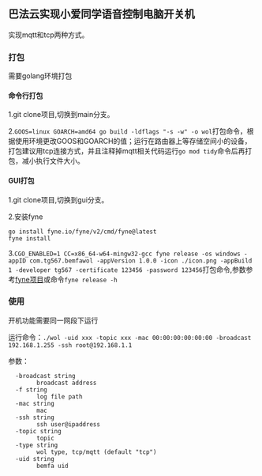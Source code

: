 ## 巴法云实现小爱同学语音控制电脑开关机

实现mqtt和tcp两种方式。

### 打包

需要golang环境打包

#### 命令行打包

1.git clone项目,切换到main分支。

2.```GOOS=linux GOARCH=amd64 go build -ldflags "-s -w" -o wol```打包命令，根据使用环境更改GOOS和GOARCH的值；运行在路由器上等存储空间小的设备，打包建议用tcp连接方式，并且注释掉mqtt相关代码运行```go mod tidy```命令后再打包，减小执行文件大小。

#### GUI打包

1.git clone项目,切换到gui分支。

2.安装fyne
```
go install fyne.io/fyne/v2/cmd/fyne@latest
fyne install
```

3.```CGO_ENABLED=1 CC=x86_64-w64-mingw32-gcc fyne release -os windows -appID com.tg567.bemfawol -appVersion 1.0.0 -icon ./icon.png -appBuild 1 -developer tg567 -certificate 123456 -password 123456```打包命令,参数参考[fyne项目](https://github.com/fyne-io/fyne)或命令```fyne release -h```

### 使用

开机功能需要同一网段下运行

运行命令：```./wol -uid xxx -topic xxx -mac 00:00:00:00:00:00 -broadcast 192.168.1.255 -ssh root@192.168.1.1```

参数：
```
  -broadcast string
        broadcast address
  -f string
        log file path
  -mac string
        mac
  -ssh string
        ssh user@ipaddress
  -topic string
        topic
  -type string
        wol type, tcp/mqtt (default "tcp")
  -uid string
        bemfa uid
```

